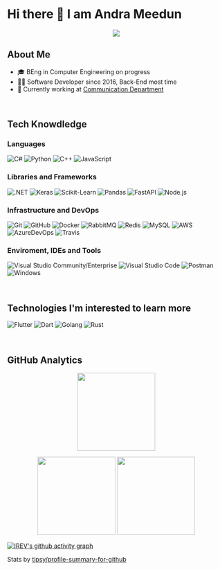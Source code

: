# Hi there 👋 I am Andra Meedun

<p align="center"> <img src="https://komarev.com/ghpvc/?username=irev&label=irev's%20Profile%20Views&color=135429&style=flat"/> </p>

## About Me 

- 🎓 BEng in Computer Engineering on progress
- 🧑‍💻 Software Developer since 2016, Back-End most time
- 💼 Currently working at <a href="#">Communication Department</a>

</br>

## Tech Knowdledge

### Languages
  ![C#](https://img.shields.io/badge/-C%23-333333?style=flat&logo=CSharp&logoColor=7e10cc)
  ![Python](https://img.shields.io/badge/-Python-333333?style=flat&logo=python)
  ![C++](https://img.shields.io/badge/-C++-333333?style=flat&logo=cplusplus&logoColor=7e10cc)
  ![JavaScript](https://img.shields.io/badge/-JavaScript-333333?style=flat&logo=javascript)
  
### Libraries and Frameworks
 ![.NET](https://img.shields.io/badge/-.NET-333333?style=flat&logo=dotnet)
 ![Keras](https://img.shields.io/badge/-Keras-333333?style=flat&logo=keras&logoColor=f73636)
 ![Scikit-Learn](https://img.shields.io/badge/-sklearn-333333?style=flat&logo=scikitlearn)
 ![Pandas](https://img.shields.io/badge/-pandas-333333?style=flat&logo=pandas)
 ![FastAPI](https://img.shields.io/badge/-FastAPI-333333?style=flat&logo=fastapi)
 ![Node.js](https://img.shields.io/badge/-Node.js-333333?style=flat&logo=node.js)
   
### Infrastructure and DevOps
  ![Git](https://img.shields.io/badge/-Git-333333?style=flat&logo=git)
  ![GitHub](https://img.shields.io/badge/-GitHub-333333?style=flat&logo=github)
  ![Docker](https://img.shields.io/badge/-Docker-333333?style=flat&logo=docker)
  ![RabbitMQ](https://img.shields.io/badge/-RabbitMQ-333333?style=flat&logo=rabbitmq)
  ![Redis](https://img.shields.io/badge/-Redis-333333?style=flat&logo=redis)
  ![MySQL](https://img.shields.io/badge/-MySQL-333333?style=flat&logo=mysql)
  ![AWS](https://img.shields.io/badge/-AWS-333333?style=flat&logo=amazon-aws&logoColor=F90)
  ![AzureDevOps](https://img.shields.io/badge/-Azure%20DevOps-333333?style=flat&logo=azuredevops)
  ![Travis](https://img.shields.io/badge/-TravisCI-333333?style=flat&logo=travisci&logoColor=FFF)

### Enviroment, IDEs and Tools
  ![Visual Studio Community/Enterprise](https://img.shields.io/badge/-Visual%20Studio-333333?style=flat&logo=visual-studio-code&logoColor=7e10cc)
  ![Visual Studio Code](https://img.shields.io/badge/-Visual%20Studio%20Code-333333?style=flat&logo=visual-studio-code&logoColor=007ACC)
  ![Postman](https://img.shields.io/badge/-Postman-333333?style=flat&logo=postman)
  ![Windows](https://img.shields.io/badge/-Windows%2010-333333?style=flat&logo=windows)

</br>

## Technologies I'm interested to learn more 

  ![Flutter](https://img.shields.io/badge/-Flutter-333333?style=flat&logo=flutter&logoColor=42bff5)
  ![Dart](https://img.shields.io/badge/-Dart-333333?style=flat&logo=dart&logoColor=42bff5)
  ![Golang](https://img.shields.io/badge/-Golang-333333?style=flat&logo=go)
  ![Rust](https://img.shields.io/badge/-Rust-333333?style=flat&logo=rust)

 
</br>

## GitHub Analytics 

 
<p align="center">
<a href="https://github.com/irev">
  <img align="center" height="180em" src="https://github-readme-stats-eight-theta.vercel.app/api/top-langs/?username=irev&theme=merko&layout=compact&langs_count=10&exclude_repo=gamebase&hide=objective-c,c,java,hack" />
</a>
</p>
<p align="center">
<img height="180em" src="https://github-readme-stats.vercel.app/api?username=irev&count_private=true&show_icons=true&theme=merko"/>
<img height="180em" src="https://github-readme-streak-stats.herokuapp.com/?user=irev&theme=merko"/>
</p>

[![IREV's github activity graph](https://activity-graph.herokuapp.com/graph?username=irev&theme=xcode)](https://git.io/irev)

<!--
### All repos

<img src="https://cr-skills-chart-widget.azurewebsites.net/api/api?username=irev&skills=JavaScript,pythone,php,TSQL,TypeScript,hack&show-other-skills=true"/>

### Public repos
-->


Stats by  [tipsy/profile-summary-for-github](https://profile-summary-for-github.com/user/irev)
